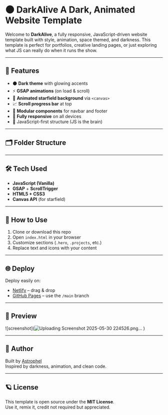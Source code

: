 # 🌑 DarkAlive A Dark, Animated Website Template

Welcome to **DarkAlive**, a fully responsive, JavaScript-driven website template built with style, animation, space themed, and darkness. This template is perfect for portfolios, creative landing pages, or just exploring what JS can really do when it runs the show.

---

## 🚀 Features

- ⚫ **Dark theme** with glowing accents  
- ⚡ **GSAP animations** (on load & scroll)  
- 🌠 **Animated starfield background** via `<canvas>`  
- 📈 **Scroll progress bar** at top  
- 🧱 **Modular components** for navbar and footer  
- 📱 **Fully responsive** on all devices  
- 🧠 JavaScript-first structure (JS is the brain)

---

## 🗂️ Folder Structure


---

## 🛠️ Tech Used

- **JavaScript (Vanilla)**
- **GSAP** + **ScrollTrigger**
- **HTML5 + CSS3**
- **Canvas API** (for starfield)

---

## 🧪 How to Use

1. Clone or download this repo  
2. Open `index.html` in your browser  
3. Customize sections (`.hero`, `.projects`, etc.)  
4. Replace text and icons with your content  

---

## 🌐 Deploy

Deploy easily on:

- [Netlify](https://netlify.com) – drag & drop
- [GitHub Pages](https://pages.github.com) – use the `/main` branch

---

## 📸 Preview

![screenshot](![Uploading Screenshot 2025-05-30 224526.png…]()
)  


---

## 🤘 Author

Built by [Astrophel](https://github.com/AstrophelVerse)  
Inspired by darkness, animation, and clean code.

---

## 🪐 License

This template is open source under the **MIT License**.  
Use it, remix it, credit not required but appreciated.

